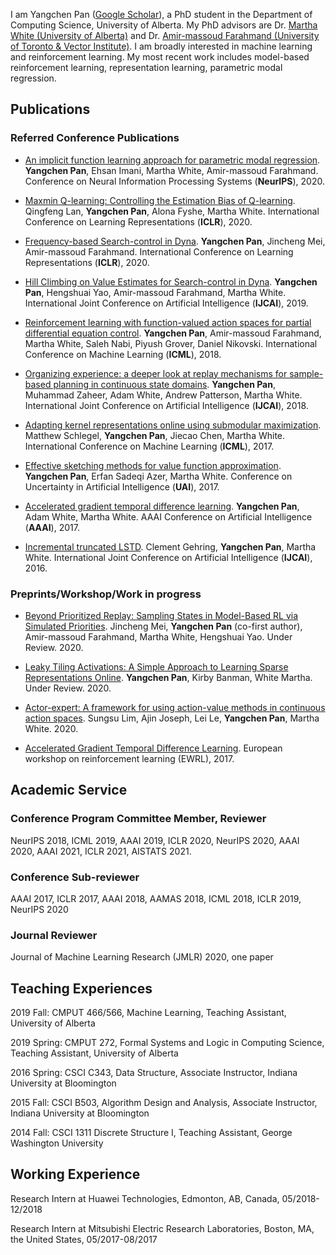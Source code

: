 I am Yangchen Pan ([Google Scholar](https://scholar.google.ca/citations?user=QyAsyYEAAAAJ&hl=en)), a PhD student in the Department of Computing Science, University of Alberta. 
My PhD advisors are Dr. [Martha White (University of Alberta)](https://webdocs.cs.ualberta.ca/~whitem/) and Dr. [Amir-massoud Farahmand (University of Toronto & Vector Institute)](http://academic.sologen.net). 
I am broadly interested in machine learning and reinforcement learning. My most recent work includes model-based reinforcement learning, representation learning, parametric modal regression. 

## Publications

### Referred Conference Publications

- [An implicit function learning approach for parametric modal regression](https://arxiv.org/abs/2002.06195). **Yangchen Pan**, Ehsan Imani, Martha White, Amir-massoud Farahmand. Conference on Neural Information Processing Systems (**NeurIPS**), 2020.

- [Maxmin Q-learning: Controlling the Estimation Bias of Q-learning](https://openreview.net/forum?id=Bkg0u3Etwr). Qingfeng Lan, **Yangchen Pan**, Alona Fyshe, Martha White. International Conference on Learning Representations (**ICLR**), 2020.

- [Frequency-based Search-control in Dyna](https://openreview.net/forum?id=B1gskyStwr). **Yangchen Pan**, Jincheng Mei, Amir-massoud Farahmand. International Conference on Learning Representations (**ICLR**), 2020.

- [Hill Climbing on Value Estimates for Search-control in Dyna](https://arxiv.org/abs/1906.07791). **Yangchen Pan**, Hengshuai Yao, Amir-massoud Farahmand, Martha White. International Joint Conference on Artificial Intelligence (**IJCAI**), 2019.

- [Reinforcement learning with function-valued action spaces for partial differential equation control](https://arxiv.org/abs/1806.06931). **Yangchen Pan**, Amir-massoud Farahmand, Martha White, Saleh Nabi, Piyush Grover, Daniel Nikovski. International Conference on Machine Learning (**ICML**), 2018.

-	[Organizing experience: a deeper look at replay mechanisms for sample-based planning in continuous state domains](https://arxiv.org/abs/1806.04624). **Yangchen Pan**, Muhammad Zaheer, Adam White, Andrew Patterson, Martha White. International Joint Conference on Artificial Intelligence (**IJCAI**), 2018.

- [Adapting kernel representations online using submodular maximization](http://proceedings.mlr.press/v70/schlegel17a.html). Matthew Schlegel, **Yangchen Pan**, Jiecao Chen, Martha White. International Conference on Machine Learning (**ICML**), 2017.

- [Effective sketching methods for value function approximation](https://arxiv.org/abs/1708.01298). **Yangchen Pan**, Erfan Sadeqi Azer, Martha White. Conference on Uncertainty in Artificial Intelligence (**UAI**), 2017.

- [Accelerated gradient temporal difference learning](https://arxiv.org/abs/1611.09328). **Yangchen Pan**, Adam White, Martha White. AAAI Conference on Artificial Intelligence (**AAAI**), 2017.

- [Incremental truncated LSTD](https://arxiv.org/abs/1511.08495). Clement Gehring, **Yangchen Pan**, Martha White. International Joint Conference on Artificial Intelligence (**IJCAI**), 2016.

### Preprints/Workshop/Work in progress
- [Beyond Prioritized Replay: Sampling States in Model-Based RL via Simulated Priorities](https://arxiv.org/abs/2007.09569). Jincheng Mei, **Yangchen Pan** (co-first author), Amir-massoud Farahmand, Martha White, Hengshuai Yao. Under Review. 2020.

- [Leaky Tiling Activations: A Simple Approach to Learning Sparse Representations Online](https://arxiv.org/abs/1911.08068). **Yangchen Pan**, Kirby Banman, White Martha. Under Review. 2020.

- [Actor-expert: A framework for using action-value methods in continuous action spaces](https://arxiv.org/abs/1810.09103). Sungsu Lim, Ajin Joseph, Lei Le, **Yangchen Pan**, Martha White. 2020.

- [Accelerated Gradient Temporal Difference Learning](https://arxiv.org/abs/1611.09328). European workshop on reinforcement learning (EWRL), 2017.

## Academic Service

### Conference Program Committee Member, Reviewer

NeurIPS 2018, ICML 2019, AAAI 2019, ICLR 2020, NeurIPS 2020, AAAI 2020, AAAI 2021, ICLR 2021, AISTATS 2021.

### Conference Sub-reviewer

AAAI 2017, ICLR 2017, AAAI 2018, AAMAS 2018, ICML 2018, ICLR 2019, NeurIPS 2020

### Journal Reviewer

Journal of Machine Learning Research (JMLR) 2020, one paper

## Teaching Experiences

2019 Fall: CMPUT 466/566, Machine Learning, Teaching Assistant, University of Alberta

2019 Spring: CMPUT 272, Formal Systems and Logic in Computing Science, Teaching Assistant, University of Alberta

2016 Spring: CSCI C343, Data Structure, Associate Instructor, Indiana University at Bloomington

2015 Fall: CSCI B503, Algorithm Design and Analysis, Associate Instructor, Indiana University at Bloomington

2014 Fall: CSCI 1311 Discrete Structure I, Teaching Assistant, George Washington University

## Working Experience

Research Intern at Huawei Technologies, Edmonton, AB, Canada, 05/2018-12/2018

Research Intern at Mitsubishi Electric Research Laboratories, Boston, MA, the United States, 05/2017-08/2017
